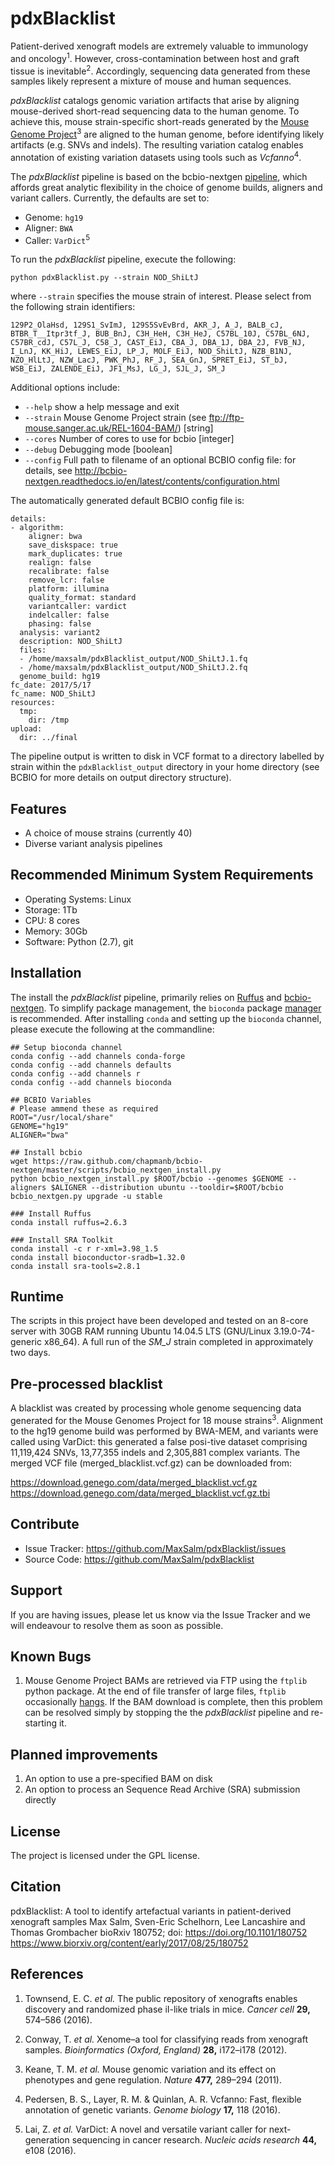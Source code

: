 pdxBlacklist
============

Patient-derived xenograft models are extremely valuable to immunology and oncology<sup>1</sup>. However, cross-contamination between host and graft tissue is inevitable<sup>2</sup>. Accordingly, sequencing data generated from these samples likely represent a mixture of mouse and human sequences.

*pdxBlacklist* catalogs genomic variation artifacts that arise by aligning mouse-derived short-read sequencing data to the human genome. To achieve this, mouse strain-specific short-reads generated by the [Mouse Genome Project](http://www.sanger.ac.uk/science/data/mouse-genomes-project)<sup>3</sup> are aligned to the human genome, before identifying likely artifacts (e.g. SNVs and indels). The resulting variation catalog enables annotation of existing variation datasets using tools such as *Vcfanno*<sup>4</sup>.

The *pdxBlacklist* pipeline is based on the bcbio-nextgen [pipeline](http://bcbio-nextgen.readthedocs.io/en/latest/), which affords great analytic flexibility in the choice of genome builds, aligners and variant callers. Currently, the defaults are set to:

-   Genome: `hg19`
-   Aligner: `BWA`
-   Caller: `VarDict`<sup>5</sup>

To run the *pdxBlacklist* pipeline, execute the following:

    python pdxBlacklist.py --strain NOD_ShiLtJ

where `--strain` specifies the mouse strain of interest. Please select from the following strain identifiers:

`129P2_OlaHsd, 129S1_SvImJ, 129S5SvEvBrd, AKR_J, A_J, BALB_cJ, BTBR_T__Itpr3tf_J, BUB_BnJ, C3H_HeH, C3H_HeJ, C57BL_10J, C57BL_6NJ, C57BR_cdJ, C57L_J, C58_J, CAST_EiJ, CBA_J, DBA_1J, DBA_2J, FVB_NJ, I_LnJ, KK_HiJ, LEWES_EiJ, LP_J, MOLF_EiJ, NOD_ShiLtJ, NZB_B1NJ, NZO_HlLtJ, NZW_LacJ, PWK_PhJ, RF_J, SEA_GnJ, SPRET_EiJ, ST_bJ, WSB_EiJ, ZALENDE_EiJ, JF1_MsJ, LG_J, SJL_J, SM_J`

Additional options include:

-   `--help` show a help message and exit
-   `--strain` Mouse Genome Project strain (see <ftp://ftp-mouse.sanger.ac.uk/REL-1604-BAM/>) \[string\]
-   `--cores` Number of cores to use for bcbio \[integer\]
-   `--debug` Debugging mode \[boolean\]
-   `--config` Full path to filename of an optional BCBIO config file: for details, see <http://bcbio-nextgen.readthedocs.io/en/latest/contents/configuration.html>

The automatically generated default BCBIO config file is:

    details:
    - algorithm:
        aligner: bwa
        save_diskspace: true
        mark_duplicates: true
        realign: false
        recalibrate: false
        remove_lcr: false
        platform: illumina
        quality_format: standard
        variantcaller: vardict
        indelcaller: false
        phasing: false
      analysis: variant2
      description: NOD_ShiLtJ
      files:
      - /home/maxsalm/pdxBlacklist_output/NOD_ShiLtJ.1.fq
      - /home/maxsalm/pdxBlacklist_output/NOD_ShiLtJ.2.fq
      genome_build: hg19
    fc_date: 2017/5/17
    fc_name: NOD_ShiLtJ
    resources:
      tmp:
        dir: /tmp
    upload:
      dir: ../final

The pipeline output is written to disk in VCF format to a directory labelled by strain within the `pdxBlacklist_output` directory in your home directory (see BCBIO for more details on output directory structure).

Features
--------

-   A choice of mouse strains (currently 40)
-   Diverse variant analysis pipelines

Recommended Minimum System Requirements
---------------------------------------

-   Operating Systems: Linux
-   Storage: 1Tb
-   CPU: 8 cores
-   Memory: 30Gb
-   Software: Python (2.7), git

Installation
------------

The install the *pdxBlacklist* pipeline, primarily relies on [Ruffus](http://www.ruffus.org.uk/) and [bcbio-nextgen](http://bcbio-nextgen.readthedocs.io/en/latest/). To simplify package management, the `bioconda` package [manager](https://bioconda.github.io/index.html) is recommended. After installing `conda` and setting up the `bioconda` channel, please execute the following at the commandline:

    ## Setup bioconda channel
    conda config --add channels conda-forge
    conda config --add channels defaults
    conda config --add channels r
    conda config --add channels bioconda

    ## BCBIO Variables
    # Please ammend these as required
    ROOT="/usr/local/share"
    GENOME="hg19"
    ALIGNER="bwa"

    ## Install bcbio 
    wget https://raw.github.com/chapmanb/bcbio-nextgen/master/scripts/bcbio_nextgen_install.py
    python bcbio_nextgen_install.py $ROOT/bcbio --genomes $GENOME --aligners $ALIGNER --distribution ubuntu --tooldir=$ROOT/bcbio
    bcbio_nextgen.py upgrade -u stable 

    ### Install Ruffus
    conda install ruffus=2.6.3

    ### Install SRA Toolkit
    conda install -c r r-xml=3.98_1.5 
    conda install bioconductor-sradb=1.32.0
    conda install sra-tools=2.8.1

Runtime
-------

The scripts in this project have been developed and tested on an 8-core server with 30GB RAM running Ubuntu 14.04.5 LTS (GNU/Linux 3.19.0-74-generic x86\_64). A full run of the *SM\_J* strain completed in approximately two days.

Pre-processed blacklist
-----------------------

A blacklist was created by processing whole genome sequencing data generated for the Mouse Genomes Project for 18 mouse strains<sup>3</sup>. Alignment to the hg19 genome build was performed by BWA-MEM, and variants were called using VarDict: this generated a false posi-tive dataset comprising 11,119,424 SNVs, 13,77,355 indels and 2,305,881 complex variants. The merged VCF file (merged\_blacklist.vcf.gz) can be downloaded from:

<https://download.genego.com/data/merged_blacklist.vcf.gz> <https://download.genego.com/data/merged_blacklist.vcf.gz.tbi>

Contribute
----------

-   Issue Tracker: <https://github.com/MaxSalm/pdxBlacklist/issues>
-   Source Code: <https://github.com/MaxSalm/pdxBlacklist>

Support
-------

If you are having issues, please let us know via the Issue Tracker and we will endeavour to resolve them as soon as possible.

Known Bugs
----------

1.  Mouse Genome Project BAMs are retrieved via FTP using the `ftplib` python package. At the end of file transfer of large files, `ftplib` occasionally [hangs](http://stackoverflow.com/questions/19692739/python-ftplib-hangs-at-end-of-transfer). If the BAM download is complete, then this problem can be resolved simply by stopping the the *pdxBlacklist* pipeline and re-starting it.

Planned improvements
--------------------

1.  An option to use a pre-specified BAM on disk
2.  An option to process an Sequence Read Archive (SRA) submission directly

License
-------

The project is licensed under the GPL license.

Citation
--------

pdxBlacklist: A tool to identify artefactual variants in patient-derived xenograft samples Max Salm, Sven-Eric Schelhorn, Lee Lancashire and Thomas Grombacher bioRxiv 180752; doi: <https://doi.org/10.1101/180752> <https://www.biorxiv.org/content/early/2017/08/25/180752>

References
----------

1. Townsend, E. C. *et al.* The public repository of xenografts enables discovery and randomized phase iI-like trials in mice. *Cancer cell* **29,** 574–586 (2016).

2. Conway, T. *et al.* Xenome–a tool for classifying reads from xenograft samples. *Bioinformatics (Oxford, England)* **28,** i172–i178 (2012).

3. Keane, T. M. *et al.* Mouse genomic variation and its effect on phenotypes and gene regulation. *Nature* **477,** 289–294 (2011).

4. Pedersen, B. S., Layer, R. M. & Quinlan, A. R. Vcfanno: Fast, flexible annotation of genetic variants. *Genome biology* **17,** 118 (2016).

5. Lai, Z. *et al.* VarDict: A novel and versatile variant caller for next-generation sequencing in cancer research. *Nucleic acids research* **44,** e108 (2016).
